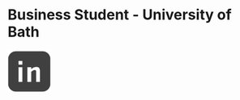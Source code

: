 # **Business Student** - University of Bath
<img src="520697-linkedin_1-512.png" alt="drawing" width="85" a href="https://www.linkedin.com/in/joesassoon/"/>
